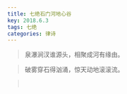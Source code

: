 ```yaml
---
title: 七绝石门河地心谷
key: 2018.6.3
tags: 七绝
categories: 律诗
---
```


<blockquote class="blockquote-center">泉瀑涧汊谁源头，相聚成河有缘由。
</blockquote>
<blockquote class="blockquote-center">破雾穿石得汹涌，惊天动地滚滚流。
</blockquote>
<blockquote class="blockquote-center"></br>
</blockquote>
